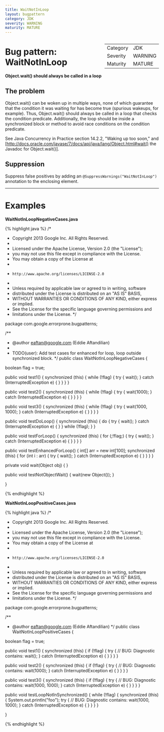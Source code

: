 ```yaml
---
title: WaitNotInLoop
layout: bugpattern
category: JDK
severity: WARNING
maturity: MATURE
---
```


<div style="float:right;"><table id="metadata">
<tr><td>Category</td><td>JDK</td></tr>
<tr><td>Severity</td><td>WARNING</td></tr>
<tr><td>Maturity</td><td>MATURE</td></tr>
</table></div>

# Bug pattern: WaitNotInLoop
__Object.wait() should always be called in a loop__

## The problem
Object.wait() can be woken up in multiple ways, none of which guarantee that the condition it was waiting for has become true (spurious wakeups, for example). Thus, Object.wait() should always be called in a loop that checks the condition predicate.  Additionally, the loop should be inside a synchronized block or method to avoid race conditions on the condition predicate.

See Java Concurrency in Practice section 14.2.2, "Waking up too soon," and [http://docs.oracle.com/javase/7/docs/api/java/lang/Object.html#wait() the Javadoc for Object.wait()].

## Suppression
Suppress false positives by adding an `@SuppressWarnings("WaitNotInLoop")` annotation to the enclosing element.

----------

# Examples
__WaitNotInLoopNegativeCases.java__

{% highlight java %}
/*
 * Copyright 2013 Google Inc. All Rights Reserved.
 *
 * Licensed under the Apache License, Version 2.0 (the "License");
 * you may not use this file except in compliance with the License.
 * You may obtain a copy of the License at
 *
 *     http://www.apache.org/licenses/LICENSE-2.0
 *
 * Unless required by applicable law or agreed to in writing, software
 * distributed under the License is distributed on an "AS IS" BASIS,
 * WITHOUT WARRANTIES OR CONDITIONS OF ANY KIND, either express or implied.
 * See the License for the specific language governing permissions and
 * limitations under the License.
 */

package com.google.errorprone.bugpatterns;

/**
 * @author eaftan@google.com (Eddie Aftandilian)
 *
 * TODO(user): Add test cases for enhanced for loop, loop outside synchronized block.
 */
public class WaitNotInLoopNegativeCases {

  boolean flag = true;

  public void test1() {
    synchronized (this) {
      while (!flag) {
        try {
          wait();
        } catch (InterruptedException e) {
        }
      }
    }
  }

  public void test2() {
    synchronized (this) {
      while (!flag) {
        try {
          wait(1000);
        } catch (InterruptedException e) {
        }
      }
    }
  }

  public void test3() {
    synchronized (this) {
      while (!flag) {
        try {
          wait(1000, 1000);
        } catch (InterruptedException e) {
        }
      }
    }
  }

  public void testDoLoop() {
    synchronized (this) {
      do {
        try {
          wait();
        } catch (InterruptedException e) {
        }
      } while (!flag);
    }
  }

  public void testForLoop() {
    synchronized (this) {
      for (;!flag;) {
        try {
          wait();
        } catch (InterruptedException e) {
        }
      }
    }
  }

  public void testEnhancedForLoop() {
    int[] arr = new int[100];
    synchronized (this) {
      for (int i : arr) {
        try {
          wait();
        } catch (InterruptedException e) {
        }
      }
    }
  }

  private void wait(Object obj) {
  }

  public void testNotObjectWait() {
    wait(new Object());
  }

}

{% endhighlight %}

__WaitNotInLoopPositiveCases.java__

{% highlight java %}
/*
 * Copyright 2013 Google Inc. All Rights Reserved.
 *
 * Licensed under the Apache License, Version 2.0 (the "License");
 * you may not use this file except in compliance with the License.
 * You may obtain a copy of the License at
 *
 *     http://www.apache.org/licenses/LICENSE-2.0
 *
 * Unless required by applicable law or agreed to in writing, software
 * distributed under the License is distributed on an "AS IS" BASIS,
 * WITHOUT WARRANTIES OR CONDITIONS OF ANY KIND, either express or implied.
 * See the License for the specific language governing permissions and
 * limitations under the License.
 */

package com.google.errorprone.bugpatterns;

/**
 * @author eaftan@google.com (Eddie Aftandilian)
 */
public class WaitNotInLoopPositiveCases {
  
  boolean flag = true;
  
  public void test1() {
    synchronized (this) {
      if (!flag) {
        try {
          // BUG: Diagnostic contains: 
          wait();
        } catch (InterruptedException e) {
        }
      }
    }
  }
  
  public void test2() {
    synchronized (this) {
      if (!flag) {
        try {
          // BUG: Diagnostic contains: 
          wait(1000);
        } catch (InterruptedException e) {
        }
      }
    }
  }
  
  public void test3() {
    synchronized (this) {
      if (!flag) {
        try {
          // BUG: Diagnostic contains: 
          wait(1000, 1000);
        } catch (InterruptedException e) {
        }
      }
    }
  }
  
  public void testLoopNotInSynchronized() {
    while (!flag) {
      synchronized (this) {
        System.out.println("foo");
        try {
          // BUG: Diagnostic contains: 
          wait(1000, 1000);
        } catch (InterruptedException e) {
        }
      }
    }
  }

}

{% endhighlight %}

